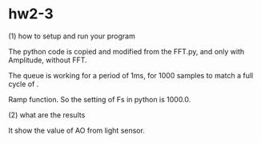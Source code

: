 # hw2-3

(1) how to setup and run your program

The python code is copied and modified from the FFT.py, and only with Amplitude, without FFT.

The queue is working for a period of 1ms, for 1000 samples to match a full cycle of .

Ramp function. So the setting of Fs in python is 1000.0.

(2) what are the results

It show the value of AO from light sensor.
